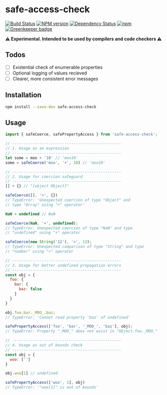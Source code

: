 safe-access-check
=========
[![Build Status](https://travis-ci.org/amilajack/safe-access-check.svg?branch=master&maxAge=2592)](https://travis-ci.org/amilajack/safe-access-check)
[![NPM version](https://badge.fury.io/js/safe-access-check.svg?maxAge=2592)](http://badge.fury.io/js/safe-access-check)
[![Dependency Status](https://img.shields.io/david/amilajack/safe-access-check.svg?maxAge=2592)](https://david-dm.org/amilajack/safe-access-check)
[![npm](https://img.shields.io/npm/dm/safe-access-check.svg?maxAge=2592)](https://npm-stat.com/charts.html?package=safe-access-check) [![Greenkeeper badge](https://badges.greenkeeper.io/amilajack/safe-access-check.svg)](https://greenkeeper.io/)

**⚠️ Experimental. Intended to be used by compilers and code checkers ⚠️**

## Todos
- [ ] Existential check of enumerable properties
- [ ] Optional logging of values recieved
- [ ] Clearer, more consistent error messages

## Installation
```bash
npm install --save-dev safe-access-check
```

## Usage
```js
import { safeCoerce, safePropertyAccess } from 'safe-access-check';

// ------------------------------------------------
// 1. Usage as an expression
// ------------------------------------------------
let some = moo + '10' // 'moo10'
some = safeCoerce('moo', '+', 10) // 'moo10'

// ------------------------------------------------
// 2. Usage for coercion safeguard
// ------------------------------------------------
[] + {} // "[object Object]"

safeCoerce([], '+', {})
// TypeError: 'Unexpected coercion of type "Object" and
// type "Array" using "+" operator'

NaN + undefined // NaN

safeCoerce(NaN, '+', undefined);
// TypeError: Unexpected coercion of type "NaN" and type
// "undefined" using "+" operator

safeCoerce(new String('12'), '>', 12);
// TypeError: Unexpected comparison of type "String" and type
// "number" using ">" operator

// ------------------------------------------------
// 3. Usage for better undefined propagation errors
// ------------------------------------------------
const obj = {
  foo: {
    bar: {
      baz: false
    }
  }
}

obj.foo.bar._MOO_.baz;
// TypeError: 'Cannot read property 'baz' of undefined'

safePropertyAccess(['foo', 'bar', '_MOO_', 'baz'], obj);
// TypeError: Property "_MOO_" does not exist in "Object.foo._MOO_"

// ------------------------------------------------
// 4. Usage as out of bounds check
// ------------------------------------------------
const obj = {
  woo: ['']
}

obj.woo[1] // undefined

safePropertyAccess(['woo', 1], obj)
// TypeError: '"woo[1]" is out of bounds'
```
